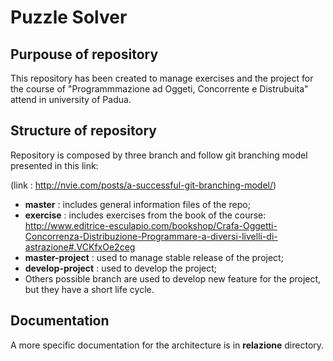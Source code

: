 # Puzzle Solver

## Purpouse of repository

This repository has been created to manage exercises and the project for the course of "Programmmazione ad Oggeti, Concorrente e Distrubuita" attend in university of Padua.

## Structure of repository

Repository is composed by three branch and follow git branching model presented in this link: 

(link : http://nvie.com/posts/a-successful-git-branching-model/)
 
-  **master** : includes general information files of the repo;
-  **exercise** : includes exercises from the book of the course: http://www.editrice-esculapio.com/bookshop/Crafa-Oggetti-Concorrenza-Distribuzione-Programmare-a-diversi-livelli-di-astrazione#.VCKfxOe2ceg
-  **master-project** : used to manage stable release of the project;
-  **develop-project** : used to develop the project;
-  Others possible branch are used to develop new feature for the project, but they have a short life cycle.

## Documentation

A more specific documentation for the architecture is in **relazione** directory.

